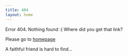 ```yaml
---
title: 404
layout: home
---
```


Error 404. Nothing found :( Where did you get that link?

Please go to [homepage](/)

A faithful friend is hard to find...
